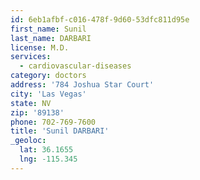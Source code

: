 ```yaml
---
id: 6eb1afbf-c016-478f-9d60-53dfc811d95e
first_name: Sunil
last_name: DARBARI
license: M.D.
services:
  - cardiovascular-diseases
category: doctors
address: '784 Joshua Star Court'
city: 'Las Vegas'
state: NV
zip: '89138'
phone: 702-769-7600
title: 'Sunil DARBARI'
_geoloc:
  lat: 36.1655
  lng: -115.345
---
```


